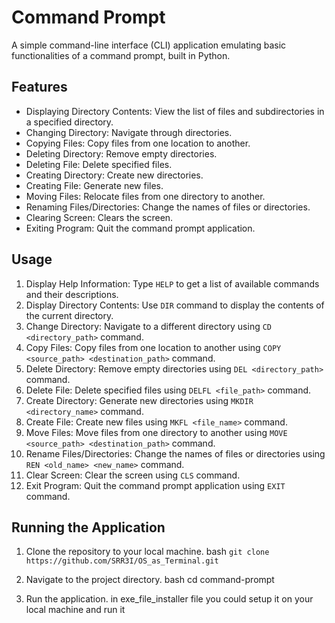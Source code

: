 # Command Prompt

A simple command-line interface (CLI) application emulating basic functionalities of a command prompt, built in Python.

## Features

- Displaying Directory Contents: View the list of files and subdirectories in a specified directory.
- Changing Directory: Navigate through directories.
- Copying Files: Copy files from one location to another.
- Deleting Directory: Remove empty directories.
- Deleting File: Delete specified files.
- Creating Directory: Create new directories.
- Creating File: Generate new files.
- Moving Files: Relocate files from one directory to another.
- Renaming Files/Directories: Change the names of files or directories.
- Clearing Screen: Clears the screen.
- Exiting Program: Quit the command prompt application.

## Usage

1. Display Help Information: Type `HELP` to get a list of available commands and their descriptions.
2. Display Directory Contents: Use `DIR` command to display the contents of the current directory.
3. Change Directory: Navigate to a different directory using `CD <directory_path>` command.
4. Copy Files: Copy files from one location to another using `COPY <source_path> <destination_path>` command.
5. Delete Directory: Remove empty directories using `DEL <directory_path>` command.
6. Delete File: Delete specified files using `DELFL <file_path>` command.
7. Create Directory: Generate new directories using `MKDIR <directory_name>` command.
8. Create File: Create new files using `MKFL <file_name>` command.
9. Move Files: Move files from one directory to another using `MOVE <source_path> <destination_path>` command.
10. Rename Files/Directories: Change the names of files or directories using `REN <old_name> <new_name>` command.
11. Clear Screen: Clear the screen using `CLS` command.
12. Exit Program: Quit the command prompt application using `EXIT` command.

## Running the Application

1. Clone the repository to your local machine.
   bash
    `git clone https://github.com/SRR3I/OS_as_Terminal.git`
   

2. Navigate to the project directory.
   bash
    cd command-prompt
   

3. Run the application.
   in exe_file_installer file you could setup it on your local machine and run it
   

